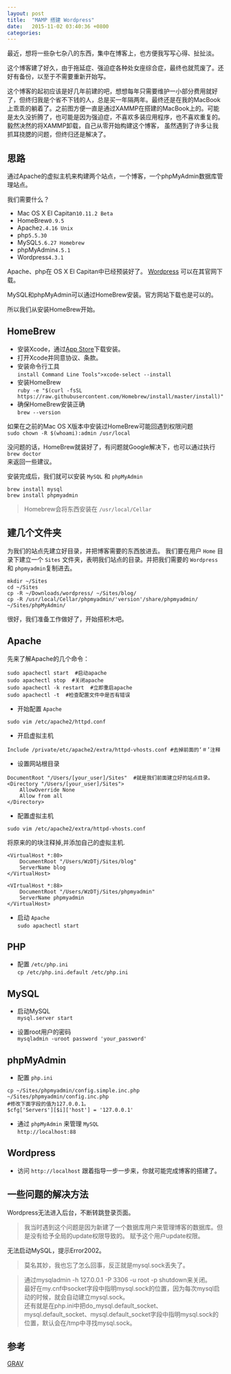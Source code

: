 ```yaml
---
layout: post
title:  "MAMP 搭建 Wordpress"
date:   2015-11-02 03:40:36 +0800
categories: 
---
```

最近，想将一些杂七杂八的东西，集中在博客上，也方便我写写心得、扯扯淡。

这个博客建了好久，由于拖延症、强迫症各种处女座综合症，最终也就荒废了。还好有备份，以至于不需要重新开始写。

这个博客的起初应该是好几年前建的吧，想想每年只需要维护一小部分费用就好了，但终归我是个省不下钱的人，总是买一年隔两年。最终还是在我的MacBook上乖乖的躺着了。之前图方便一直是通过XAMMP在搭建的MacBook上的。可能是太久没折腾了，也可能是因为强迫症，不喜欢多装应用程序，也不喜欢重复的。毅然决然的将XAMMP卸载，自己从零开始构建这个博客， 虽然遇到了许多让我抓耳挠腮的问题，但终归还是解决了。

思路
---
通过Apache的虚拟主机来构建两个站点，一个博客，一个phpMyAdmin数据库管理站点。

我们需要什么？

 - Mac OS X El Capitan`10.11.2 Beta`
 - HomeBrew`0.9.5`
 - Apache`2.4.16 Unix`
 - php`5.5.30`
 - MySQL`5.6.27 Homebrew`
 - phpMyAdmin`4.5.1`
 - Wordpress`4.3.1`

Apache、php在 OS X El Capitan中已经预装好了。
[Wordpress](https://cn.wordpress.org) 可以在其官网下载。

MySQL和phpMyAdmin可以通过HomeBrew安装。官方网站下载也是可以的。

所以我们从安装HomeBrew开始。

HomeBrew
---

 - 安装Xcode，通过[App Store](https://itunes.apple.com/us/app/xcode/id497799835?ls=1&amp;mt=12)下载安装。
 - 打开Xcode并同意协议、条款。
 - 安装命令行工具  
`install Command Line Tools">xcode-select --install`
 - 安装HomeBrew  
`ruby -e "$(curl -fsSL https://raw.githubusercontent.com/Homebrew/install/master/install)"`
 - 确保HomeBrew安装正确  
`brew --version`

如果在之前的Mac OS X版本中安装过HomeBrew可能回遇到权限问题  
`sudo chown -R $(whoami):admin /usr/local`

没问题的话，HomeBrew就装好了，有问题就Google解决下，也可以通过执行  
`brew doctor`  
来返回一些建议。

安装完成后，我们就可以安装 `MySQL` 和 `phpMyAdmin`

```
brew install mysql
brew install phpmyadmin
```

> Homebrew会将东西安装在 `/usr/local/Cellar`

建几个文件夹
---

为我们的站点先建立好目录，并把博客需要的东西放进去。
我们要在用户 `Home` 目录下建立一个 `Sites` 文件夹，表明我们站点的目录。并把我们需要的 `Wordpress` 和 `phpmyadmin`复制进去。

```
mkdir ~/Sites
cd ~/Sites
cp -R ~/Downloads/wordpress/ ~/Sites/blog/
cp -R /usr/local/Cellar/phpmyadmin/'version'/share/phpmyadmin/ ~/Sites/phpMyAdmin/
```

很好，我们准备工作做好了，开始搭积木吧。

Apache
---
先来了解Apache的几个命令：

```
sudo apachectl start  #启动apache
sudo apachectl stop  #关闭apache
sudo apachectl -k restart  #立即重启apache
sudo apachectl -t  #检查配置文件中是否有错误
```

 - 开始配置 `Apache`

`sudo vim /etc/apache2/httpd.conf`

 - 开启虚拟主机

`Include /private/etc/apache2/extra/httpd-vhosts.conf #去掉前面的‘＃’注释`

 - 设置网站根目录

```
DocumentRoot "/Users/[your_user]/Sites"  #就是我们前面建立好的站点目录。
<Directory "/Users/[your_user]/Sites">
    AllowOverride None
    Allow from all
</Directory>
```

 - 配置虚拟主机

`sudo vim /etc/apache2/extra/httpd-vhosts.conf`

将原来的的<Virtualhost>块注释掉,并添加自己的虚拟主机.

```
<VirtualHost *:80>
    DocumentRoot "/Users/WzDTj/Sites/blog"
    ServerName blog
</VirtualHost>

<VIrtualHost *:88>
    DocumentRoot "/Users/WzDTj/Sites/phpmyadmin"
    ServerName phpmyadmin
</VirtualHost>
```

 - 启动 `Apache`  
`sudo apachectl start`

PHP
---

 - 配置 `/etc/php.ini`  
`cp /etc/php.ini.default /etc/php.ini`

MySQL
---

 - 启动MySQL  
`mysql.server start`

 - 设置root用户的密码  
`mysqladmin -uroot password 'your_password'`

phpMyAdmin
---

 - 配置 `php.ini`

```
cp ~/Sites/phpmyadmin/config.simple.inc.php ~/Sites/phpmyadmin/config.inc.php 
#修改下面字段的值为127.0.0.1。
$cfg['Servers'][$i]['host'] = '127.0.0.1'
```

 - 通过 `phpMyAdmin` 来管理 `MySQL`  
`http://localhost:88`

Wordpress
---

- 访问 `http://localhost`
跟着指导一步一步来，你就可能完成博客的搭建了。

一些问题的解决方法
---

Wordpress无法进入后台，不断转跳登录页面。 

> 我当时遇到这个问题是因为新建了一个数据库用户来管理博客的数据库。但是没有给予全局的update权限导致的。
赋予这个用户update权限。

无法启动MySQL，提示Error2002。

> 莫名其妙，我也忘了怎么回事，反正就是mysql.sock丢失了。

> 通过mysqladmin -h 127.0.0.1 -P 3306 -u root -p shutdown来关闭。  
> 最好在my.cnf中socket字段中指明mysql.sock的位置，因为每次mysql启动的时候，就会自动建立mysql.sock。  
> 还有就是在php.ini中把do_mysql.default_socket、mysql.default_socket、mysql.default_socket字段中指明mysql.sock的位置，默认会在/tmp中寻找mysql.sock。

参考
---
[GRAV](http://getgrav.org/blog/mac-os-x-apache-setup-multiple-php-versions)
